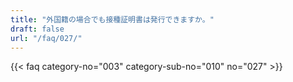 ```yaml
---
title: "外国籍の場合でも接種証明書は発行できますか。"
draft: false
url: "/faq/027/"
---
```


{{< faq category-no="003" category-sub-no="010" no="027" >}}

